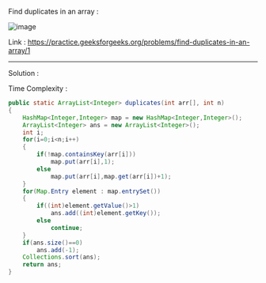 Find duplicates in an array :

![image](https://user-images.githubusercontent.com/23376002/179412055-71aa8d2d-36fa-4655-a1c8-1249364976c2.png)


Link : https://practice.geeksforgeeks.org/problems/find-duplicates-in-an-array/1


---------------------------------------------------------------------------------------------------------------------------------------------------------


Solution :

Time Complexity :


```java
public static ArrayList<Integer> duplicates(int arr[], int n) 
{
    HashMap<Integer,Integer> map = new HashMap<Integer,Integer>();
    ArrayList<Integer> ans = new ArrayList<Integer>();
    int i;
    for(i=0;i<n;i++)
    {
        if(!map.containsKey(arr[i]))
            map.put(arr[i],1);
        else
            map.put(arr[i],map.get(arr[i])+1);
    }
    for(Map.Entry element : map.entrySet())
    {
        if((int)element.getValue()>1)
            ans.add((int)element.getKey());
        else
            continue;
    }
    if(ans.size()==0)
        ans.add(-1);
    Collections.sort(ans);
    return ans;
}

```



